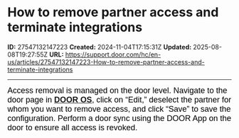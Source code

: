 # How to remove partner access and terminate integrations

**ID:** 27547132147223
**Created:** 2024-11-04T17:15:31Z
**Updated:** 2025-08-08T19:27:55Z
**URL:** https://support.door.com/hc/en-us/articles/27547132147223-How-to-remove-partner-access-and-terminate-integrations

---

<p><span style="color: #000000; font-family: ' Helvetica Neue 45 Light' , sans-serif; font-size: 18px; font-style: normal; font-variant-ligatures: normal; font-variant-caps: normal; font-weight: 300; letter-spacing: normal; orphans: 2; text-align: start; text-indent: 0px; text-transform: none; widows: 2; word-spacing: 0px; -webkit-text-stroke-width: 0px; white-space: normal; background-color: #ffffff; text-decoration-thickness: initial; text-decoration-style: initial; text-decoration-color: initial; display: inline !important; float: none;">Access removal is managed on the door level. Navigate to the door page in <strong><span class="wysiwyg-underline"><a href="https://app.door.com/">DOOR OS</a></span></strong>, click on “Edit,” deselect the partner for whom you want to remove access, and click “Save” to save the configuration. Perform a door sync using the DOOR App on the door to ensure all access is revoked.</span></p>
